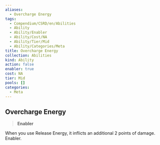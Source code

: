 ```yaml
---
aliases:
  - Overcharge Energy
tags:
  - Compendium/CSRD/en/Abilities
  - Ability
  - Ability/Enabler
  - Ability/Cost/NA
  - Ability/Tier/Mid
  - Ability/Categories/Meta
title: Overcharge Energy
collection: Abilities
kind: Ability
action: false
enabler: true
cost: NA
tier: Mid
pools: []
categories:
  - Meta
---
```

## Overcharge Energy    
>**Enabler**  
    
When you use Release Energy, it inflicts an additional 2 points of damage. Enabler.